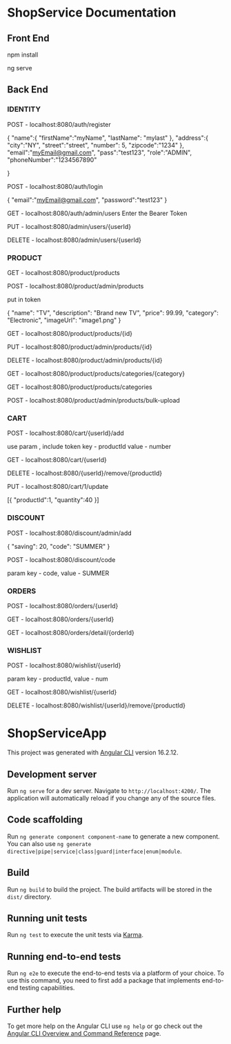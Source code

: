 # ShopService Documentation 

##  Front End 
npm install

ng serve
## Back End
### IDENTITY

POST - localhost:8080/auth/register

{
    "name":{
        "firstName":"myName",
        "lastName": "mylast"
    },
    "address":{
        "city":"NY",
        "street":"street",
        "number": 5,
        "zipcode":"1234"
    },
    "email":"myEmail@gmail.com",
    "pass":"test123",
    "role":"ADMIN",
    "phoneNumber":"1234567890"

}

POST - localhost:8080/auth/login

{
  "email":"myEmail@gmail.com",
    "password":"test123"
}

GET - localhost:8080/auth/admin/users
Enter the Bearer Token 

PUT - localhost:8080/admin/users/{userId}

DELETE - localhost:8080/admin/users/{userId}

### PRODUCT

GET - localhost:8080/product/products


POST - localhost:8080/product/admin/products

put in token 

{
    "name": "TV",
    "description": "Brand new TV",
    "price": 99.99,
    "category": "Electronic",
    "imageUrl": "image1.png"
}

GET - localhost:8080/product/products/{id}

PUT - localhost:8080/product/admin/products/{id}


DELETE - localhost:8080/product/admin/products/{id}

GET - localhost:8080/product/products/categories/{category}

GET - localhost:8080/product/products/categories

POST - localhost:8080/product/admin/products/bulk-upload

### CART
POST - localhost:8080/cart/{userId}/add

use param , include token
key - productId
value - number

GET - localhost:8080/cart/{userId}

DELETE - localhost:8080/{userId}/remove/{productId}

PUT - localhost:8080/cart/1/update

[{
    "productId":1,
    "quantity":40
}]

### DISCOUNT
POST - localhost:8080/discount/admin/add

{
    "saving": 20,
    "code": "SUMMER"
}

POST - localhost:8080/discount/code

param
key - code,
value - SUMMER

### ORDERS
POST - 	localhost:8080/orders/{userId}

GET - localhost:8080/orders/{userId}

GET - localhost:8080/orders/detail/{orderId}


### WISHLIST
POST - localhost:8080/wishlist/{userId}

param
key - productId,
value - num

GET - localhost:8080/wishlist/{userId}

DELETE - localhost:8080/wishlist/{userId}/remove/{productId}






# ShopServiceApp

This project was generated with [Angular CLI](https://github.com/angular/angular-cli) version 16.2.12.

## Development server

Run `ng serve` for a dev server. Navigate to `http://localhost:4200/`. The application will automatically reload if you change any of the source files.

## Code scaffolding

Run `ng generate component component-name` to generate a new component. You can also use `ng generate directive|pipe|service|class|guard|interface|enum|module`.

## Build

Run `ng build` to build the project. The build artifacts will be stored in the `dist/` directory.

## Running unit tests

Run `ng test` to execute the unit tests via [Karma](https://karma-runner.github.io).

## Running end-to-end tests

Run `ng e2e` to execute the end-to-end tests via a platform of your choice. To use this command, you need to first add a package that implements end-to-end testing capabilities.

## Further help

To get more help on the Angular CLI use `ng help` or go check out the [Angular CLI Overview and Command Reference](https://angular.io/cli) page.
